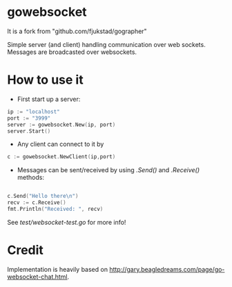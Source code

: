# gowebsocket
It is a fork from "github.com/fjukstad/gographer"

Simple server (and client) handling communication over web sockets. Messages are broadcasted over websockets. 

# How to use it

- First start up a server:

``` go
ip := "localhost"
port := "3999"
server := gowebsocket.New(ip, port)
server.Start() 
```

- Any client can connect to it by

``` go
c := gowebsocket.NewClient(ip,port) 
```

- Messages can be sent/received by using _.Send()_ and _.Receive()_ methods: 

``` go

c.Send("Hello there\n")
recv := c.Receive()
fmt.Println("Received: ", recv)

```

See _test/websocket-test.go_ for more info! 

# Credit
Implementation is heavily based on http://gary.beagledreams.com/page/go-websocket-chat.html. 

